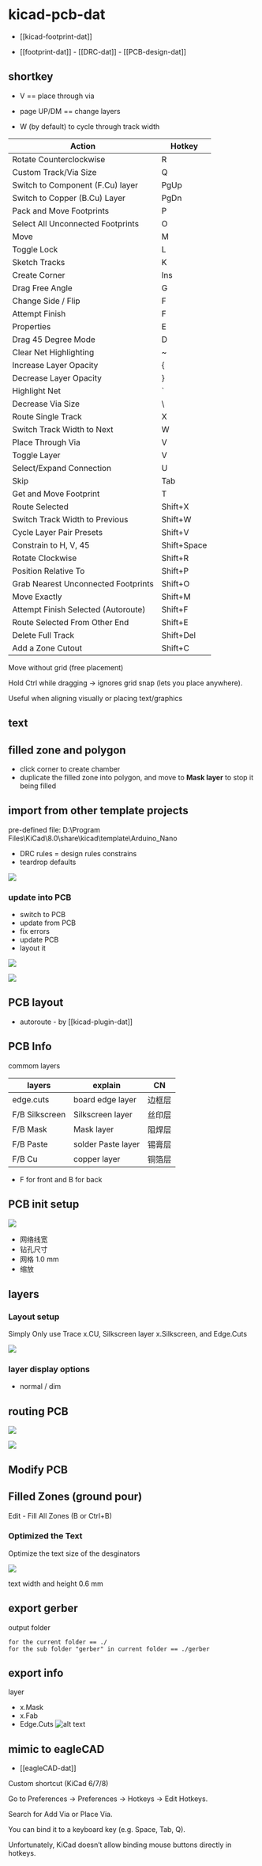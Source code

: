 # kicad-pcb-dat

- [[kicad-footprint-dat]] 

- [[footprint-dat]] - [[DRC-dat]] - [[PCB-design-dat]]


## shortkey 

- V == place through via 

- page UP/DM == change layers 
- W (by default) to cycle through track width 



| Action                              | Hotkey      |
| ----------------------------------- | ----------- |
| Rotate Counterclockwise             | R           |
| Custom Track/Via Size               | Q           |
| Switch to Component (F.Cu) layer    | PgUp        |
| Switch to Copper (B.Cu) Layer       | PgDn        |
| Pack and Move Footprints            | P           |
| Select All Unconnected Footprints   | O           |
| Move                                | M           |
| Toggle Lock                         | L           |
| Sketch Tracks                       | K           |
| Create Corner                       | Ins         |
| Drag Free Angle                     | G           |
| Change Side / Flip                  | F           |
| Attempt Finish                      | F           |
| Properties                          | E           |
| Drag 45 Degree Mode                 | D           |
| Clear Net Highlighting              | ~           |
| Increase Layer Opacity              | {           |
| Decrease Layer Opacity              | }           |
| Highlight Net                       | `           |
| Decrease Via Size                   | \           |
| Route Single Track                  | X           |
| Switch Track Width to Next          | W           |
| Place Through Via                   | V           |
| Toggle Layer                        | V           |
| Select/Expand Connection            | U           |
| Skip                                | Tab         |
| Get and Move Footprint              | T           |
| Route Selected                      | Shift+X     |
| Switch Track Width to Previous      | Shift+W     |
| Cycle Layer Pair Presets            | Shift+V     |
| Constrain to H, V, 45               | Shift+Space |
| Rotate Clockwise                    | Shift+R     |
| Position Relative To                | Shift+P     |
| Grab Nearest Unconnected Footprints | Shift+O     |
| Move Exactly                        | Shift+M     |
| Attempt Finish Selected (Autoroute) | Shift+F     |
| Route Selected From Other End       | Shift+E     |
| Delete Full Track                   | Shift+Del   |
| Add a Zone Cutout                   | Shift+C     |



Move without grid (free placement)

Hold Ctrl while dragging → ignores grid snap (lets you place anywhere).

Useful when aligning visually or placing text/graphics


## text 



## filled zone and polygon 

- click corner to create chamber
- duplicate the filled zone into polygon, and move to **Mask layer** to stop it being filled



## import from other template projects 

pre-defined file: D:\Program Files\KiCad\8.0\share\kicad\template\Arduino_Nano

- DRC rules = design rules constrains 
- teardrop defaults 



![](2024-10-08-19-42-52.png)



### update into PCB



- switch to PCB
- update from PCB
- fix errors 
- update PCB
- layout it

![](2024-09-18-01-43-12.png)

![](2024-09-18-01-43-55.png)




## PCB layout 

- autoroute - by [[kicad-plugin-dat]]



## PCB Info 

commom layers 

| layers         | explain            | CN     |
| -------------- | ------------------ | ------ |
| edge.cuts      | board edge layer   | 边框层 |
| F/B Silkscreen | Silkscreen layer   | 丝印层 |
| F/B Mask       | Mask layer         | 阻焊层 |
| F/B Paste      | solder Paste layer | 锡膏层 |
| F/B Cu         | copper layer       | 铜箔层 |

* F for front and B for back 

## PCB init setup 

![](2023-12-11-00-04-17.png)

- 网络线宽
- 钻孔尺寸
- 网格 1.0 mm 
- 缩放 

## layers 

### Layout setup 

Simply Only use Trace x.CU, Silkscreen layer x.Silkscreen, and Edge.Cuts 

![](2025-04-29-16-22-13.png)



### layer display options 

- normal / dim 




## routing PCB

![](2025-04-29-16-11-14.png)

![](2025-04-29-16-11-39.png)


## Modify PCB 


## Filled Zones (ground pour)

Edit - Fill All Zones (B or Ctrl+B)


### Optimized the Text 

Optimize the text size of the desginators

![](2025-05-12-13-02-00.png)

text width and height 0.6 mm 

## export gerber 

output folder 

    for the current folder == ./
    for the sub folder "gerber" in current folder == ./gerber


## export info 


layer 
- x.Mask 
- x.Fab
- Edge.Cuts
![alt text](95e854b5209f226b023ebe7765500e9.png)



## mimic to eagleCAD

- [[eagleCAD-dat]]


Custom shortcut (KiCad 6/7/8)

Go to Preferences → Preferences → Hotkeys → Edit Hotkeys.

Search for Add Via or Place Via.

You can bind it to a keyboard key (e.g. Space, Tab, Q).

Unfortunately, KiCad doesn’t allow binding mouse buttons directly in hotkeys.

